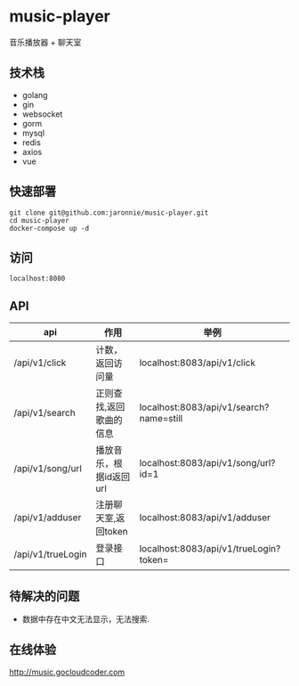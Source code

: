 # music-player

音乐播放器 + 聊天室

## 技术栈

* golang
* gin
* websocket
* gorm
* mysql
* redis
* axios
* vue

## 快速部署

```shell
git clone git@github.com:jaronnie/music-player.git
cd music-player
docker-compose up -d
```

## 访问

```
localhost:8080
```

## API

| api               | 作用                    | 举例                                    |
| ----------------- | ----------------------- | --------------------------------------- |
| /api/v1/click     | 计数，返回访问量        | localhost:8083/api/v1/click             |
| /api/v1/search    | 正则查找,返回歌曲的信息 | localhost:8083/api/v1/search?name=still |
| /api/v1/song/url  | 播放音乐，根据id返回url | localhost:8083/api/v1/song/url?id=1     |
| /api/v1/adduser   | 注册聊天室,返回token    | localhost:8083/api/v1/adduser           |
| /api/v1/trueLogin | 登录接口                | localhost:8083/api/v1/trueLogin?token=  |

## 待解决的问题

* 数据中存在中文无法显示，无法搜索.

## 在线体验

http://music.gocloudcoder.com